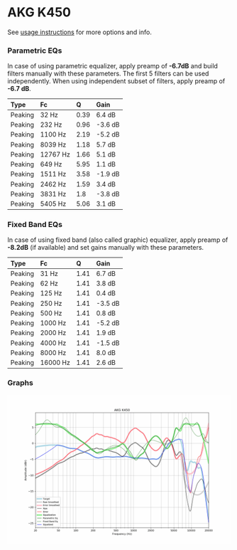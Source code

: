 # AKG K450
See [usage instructions](https://github.com/jaakkopasanen/AutoEq#usage) for more options and info.

### Parametric EQs
In case of using parametric equalizer, apply preamp of **-6.7dB** and build filters manually
with these parameters. The first 5 filters can be used independently.
When using independent subset of filters, apply preamp of **-6.7 dB**.

| Type    | Fc       |    Q | Gain    |
|:--------|:---------|:-----|:--------|
| Peaking | 32 Hz    | 0.39 | 6.4 dB  |
| Peaking | 232 Hz   | 0.96 | -3.6 dB |
| Peaking | 1100 Hz  | 2.19 | -5.2 dB |
| Peaking | 8039 Hz  | 1.18 | 5.7 dB  |
| Peaking | 12767 Hz | 1.66 | 5.1 dB  |
| Peaking | 649 Hz   | 5.95 | 1.1 dB  |
| Peaking | 1511 Hz  | 3.58 | -1.9 dB |
| Peaking | 2462 Hz  | 1.59 | 3.4 dB  |
| Peaking | 3831 Hz  | 1.8  | -3.8 dB |
| Peaking | 5405 Hz  | 5.06 | 3.1 dB  |

### Fixed Band EQs
In case of using fixed band (also called graphic) equalizer, apply preamp of **-8.2dB**
(if available) and set gains manually with these parameters.

| Type    | Fc       |    Q | Gain    |
|:--------|:---------|:-----|:--------|
| Peaking | 31 Hz    | 1.41 | 6.7 dB  |
| Peaking | 62 Hz    | 1.41 | 3.8 dB  |
| Peaking | 125 Hz   | 1.41 | 0.4 dB  |
| Peaking | 250 Hz   | 1.41 | -3.5 dB |
| Peaking | 500 Hz   | 1.41 | 0.8 dB  |
| Peaking | 1000 Hz  | 1.41 | -5.2 dB |
| Peaking | 2000 Hz  | 1.41 | 1.9 dB  |
| Peaking | 4000 Hz  | 1.41 | -1.5 dB |
| Peaking | 8000 Hz  | 1.41 | 8.0 dB  |
| Peaking | 16000 Hz | 1.41 | 2.6 dB  |

### Graphs
![](./AKG%20K450.png)
